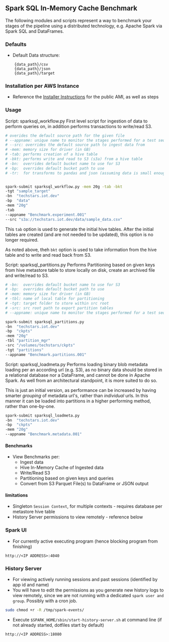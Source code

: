 ## Spark SQL In-Memory Cache Benchmark
The following modules and scripts represent a way to benchmark your
stages of the pipeline using a distributed technology, e.g. Apache Spark via Spark SQL and DataFrames.


### Defaults
- Default Data structure:
```
    {data_path}/csv
    {data_path}/json
    {data_path}/target
```

### Installation per AWS Instance
- Reference the [Installer Instructions](./INSTALLER.md) for the
public AMI, as well as steps


### Usage
Script: sparksql_workflow.py
First level script for ingestion of data to perform queries on, in addition
performs transactions to write/read S3.


```sh
# overides the default source path for the given file
# --appname: unique name to monitor the stages performed for a test sequence
# --src: overrides the default source path to ingest data from
# -mem: memory size for driver (in GB)
# -tab: performs creation of a hive table
# -bkt: performs write and read to S3 (s3a) from a hive table
# -bn:  overrides default bucket name to use for S3
# -bp:  overrides default bucket path to use
# -tr:  for transforms to pandas and json (assuming data is small enough in memory)


spark-submit sparksql_workflow.py -mem 20g -tab -bkt
-tgt "sample_target"
-bn  "techstars.iot.dev"
-bp  "data"
-mem "20g"
-tab
--appname "Benchmark.experiment.001"
--src "s3a://techstars.iot.dev/data/sample_data.csv"
```

This `tab` option is used to generate the initial hive tables.  After the initial tables are created (and are not needed to be updated), this option is no longer required.

As noted above, theh `bkt` option is used to take information from the hive table and to write and read back from S3.


Script: sparksql_partitions.py
Performs Partitioning based on given keys from hive metastore table to store locally on disk, create an archived file and write/read to S3.



```sh
# -bn:  overrides default bucket name to use for S3
# -bp:  overrides default bucket path to use
# -mem: memory size for driver (in GB)
# -tbl: name of local table for partitioning
# -tgt: target folder to store within src root
# -src: src root path to export partition tables
# --appname: unique name to monitor the stages performed for a test sequence

spark-submit sparksql_partitions.py
-bn  "techstars.iot.dev"
-bp  "ckpts"
-mem "20g"
-tbl "partition_mgr"
-src "/volumes/techstars/ckpts"
-tgt "partitions"
--appname "Benchmark.partitions.001"
```

Script: sparksql_loadmeta.py
Performs loading binary blob metadata loading per an according url (e.g. S3), as no binary data should be stored in a relational database nor a DataFrame, and cannot be done in Apache Spark.  As well from an architectural standpoint, it is more suited to do so.

This is just an initial version, as performance can be increased by having smarter *grouping* of metadata url's, rather than *individual* urls.  In this manner it can be loaded into partitions in a higher performing method, rather than one-by-one.

```sh
spark-submit sparksql_loadmeta.py
-bn  "techstars.iot.dev"
-bp  "ckpts"
-mem "20g"
--appname "Benchmark.metadata.001"
```



#### Benchmarks
- View Benchmarks per:
    - Ingest data
    - Hive In-Memory Cache of Ingested data
    - Write/Read S3
    - Partitioning based on given keys and queries
    - Convert from S3 Parquet File(s) to DataFrame or JSON output

#### limitations
- Singleton `Session Context`, for multiple contexts - requires database per metastore hive table
- History Server permissions to view remotely - reference below

### Spark UI
- For currently active executing program (hence blocking program from finishing)
```
http://<IP ADDRESS>:4040
```

### History Server
- For viewing actively running sessions and past sessions (identified by app id and name)
- You will have to edit the permissions as you generate new history logs to view remotely,
since we are not running with a dedicated `spark user and group`.  Possibly with a cron job.
```sh
sudo chmod +r -R /tmp/spark-events/
```
- Execute `$SPARK_HOME/sbin/start-history-server.sh` at command line (if not already started, dotfiles start by default)
```
http://<IP ADDRESS>:18080
```

